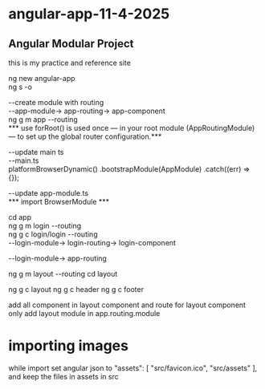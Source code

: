 # angular-app-11-4-2025
## Angular Modular Project
this is my practice and reference site

ng new angular-app <br>
ng s -o
 
--create module with routing <br>
--app-module-> app-routing-> app-component <br>
ng g m app --routing <br>
*** use forRoot() is used once — in your root module (AppRoutingModule) — to set up the global router configuration.***


--update main ts <br>
--main.ts <br>
platformBrowserDynamic()
  .bootstrapModule(AppModule)
  .catch((err) => {});

--update app-module.ts <br>
*** import BrowserModule *** <br>

 cd app  <br>
 ng g m login --routing <br>
 ng g c login/login --routing <br>
 --login-module-> login-routing-> login-component <br>    

--login-module-> app-routing <br> 

 ng g m layout --routing
 cd layout

 ng g c layout
 ng g c header
 ng g c footer

 add all component in layout component and route for layout component only
 add layout module in app.routing.module
 
 # importing images
 while import set angular json to 
          "assets": [
              "src/favicon.ico",
              "src/assets"
            ],
and keep the files in assets in src


